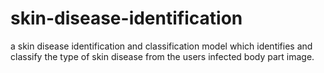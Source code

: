# skin-disease-identification
a skin disease identification and classification model which identifies and classify the type of skin disease from the users infected body part image.
